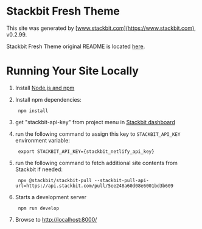# Stackbit Fresh Theme

This site was generated by [www.stackbit.com](https://www.stackbit.com), v0.2.99.

Stackbit Fresh Theme original README is located [here](./README.theme.md).

# Running Your Site Locally

1. Install [Node.js and npm](https://nodejs.org/en/)

1. Install npm dependencies:

        npm install

1. get "stackbit-api-key" from project menu in [Stackbit dashboard](https://app.stackbit.com/dashboard)

1. run the following command to assign this key to `STACKBIT_API_KEY` environment variable:

        export STACKBIT_API_KEY={stackbit_netlify_api_key}

1. run the following command to fetch additional site contents from Stackbit if needed:

        npx @stackbit/stackbit-pull --stackbit-pull-api-url=https://api.stackbit.com/pull/5ee248a60d08e6001bd3b609

1. Starts a development server

        npm run develop

1. Browse to [http://localhost:8000/](http://localhost:8000/)
